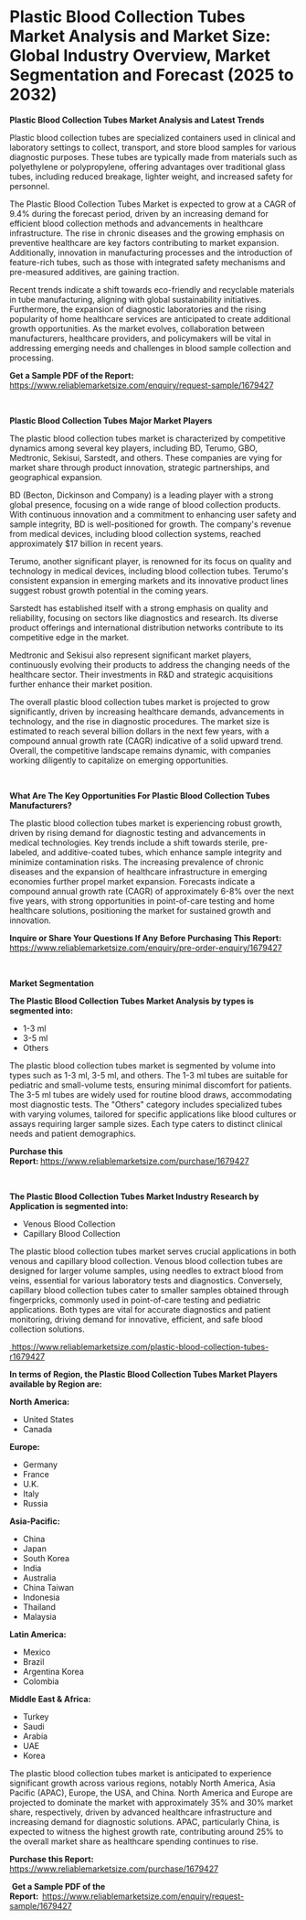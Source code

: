 <p><h1>Plastic Blood Collection Tubes Market Analysis and Market Size: Global Industry Overview, Market Segmentation and Forecast (2025 to 2032)</h1></p><p><strong>Plastic Blood Collection Tubes Market Analysis and Latest Trends</strong></p>
<p><p>Plastic blood collection tubes are specialized containers used in clinical and laboratory settings to collect, transport, and store blood samples for various diagnostic purposes. These tubes are typically made from materials such as polyethylene or polypropylene, offering advantages over traditional glass tubes, including reduced breakage, lighter weight, and increased safety for personnel.</p><p>The Plastic Blood Collection Tubes Market is expected to grow at a CAGR of 9.4% during the forecast period, driven by an increasing demand for efficient blood collection methods and advancements in healthcare infrastructure. The rise in chronic diseases and the growing emphasis on preventive healthcare are key factors contributing to market expansion. Additionally, innovation in manufacturing processes and the introduction of feature-rich tubes, such as those with integrated safety mechanisms and pre-measured additives, are gaining traction.</p><p>Recent trends indicate a shift towards eco-friendly and recyclable materials in tube manufacturing, aligning with global sustainability initiatives. Furthermore, the expansion of diagnostic laboratories and the rising popularity of home healthcare services are anticipated to create additional growth opportunities. As the market evolves, collaboration between manufacturers, healthcare providers, and policymakers will be vital in addressing emerging needs and challenges in blood sample collection and processing.</p></p>
<p><strong>Get a Sample PDF of the Report:&nbsp;</strong> <a href="https://www.reliablemarketsize.com/enquiry/request-sample/1679427?utm_campaign=3226&utm_medium=2&utm_source=Github&utm_content=ia&utm_term=13042025&utm_id=plastic-blood-collection-tubes">https://www.reliablemarketsize.com/enquiry/request-sample/1679427</a></p>
<p>&nbsp;</p>
<p><strong>Plastic Blood Collection Tubes Major Market Players</strong></p>
<p><p>The plastic blood collection tubes market is characterized by competitive dynamics among several key players, including BD, Terumo, GBO, Medtronic, Sekisui, Sarstedt, and others. These companies are vying for market share through product innovation, strategic partnerships, and geographical expansion.</p><p>BD (Becton, Dickinson and Company) is a leading player with a strong global presence, focusing on a wide range of blood collection products. With continuous innovation and a commitment to enhancing user safety and sample integrity, BD is well-positioned for growth. The company's revenue from medical devices, including blood collection systems, reached approximately $17 billion in recent years.</p><p>Terumo, another significant player, is renowned for its focus on quality and technology in medical devices, including blood collection tubes. Terumo's consistent expansion in emerging markets and its innovative product lines suggest robust growth potential in the coming years.</p><p>Sarstedt has established itself with a strong emphasis on quality and reliability, focusing on sectors like diagnostics and research. Its diverse product offerings and international distribution networks contribute to its competitive edge in the market.</p><p>Medtronic and Sekisui also represent significant market players, continuously evolving their products to address the changing needs of the healthcare sector. Their investments in R&D and strategic acquisitions further enhance their market position.</p><p>The overall plastic blood collection tubes market is projected to grow significantly, driven by increasing healthcare demands, advancements in technology, and the rise in diagnostic procedures. The market size is estimated to reach several billion dollars in the next few years, with a compound annual growth rate (CAGR) indicative of a solid upward trend. Overall, the competitive landscape remains dynamic, with companies working diligently to capitalize on emerging opportunities.</p></p>
<p>&nbsp;</p>
<p><strong>What Are The Key Opportunities For Plastic Blood Collection Tubes Manufacturers?</strong></p>
<p><p>The plastic blood collection tubes market is experiencing robust growth, driven by rising demand for diagnostic testing and advancements in medical technologies. Key trends include a shift towards sterile, pre-labeled, and additive-coated tubes, which enhance sample integrity and minimize contamination risks. The increasing prevalence of chronic diseases and the expansion of healthcare infrastructure in emerging economies further propel market expansion. Forecasts indicate a compound annual growth rate (CAGR) of approximately 6-8% over the next five years, with strong opportunities in point-of-care testing and home healthcare solutions, positioning the market for sustained growth and innovation.</p></p>
<p><strong>Inquire or Share Your Questions If Any Before Purchasing This Report:</strong> <a href="https://www.reliablemarketsize.com/enquiry/pre-order-enquiry/1679427?utm_campaign=3226&utm_medium=2&utm_source=Github&utm_content=ia&utm_term=13042025&utm_id=plastic-blood-collection-tubes">https://www.reliablemarketsize.com/enquiry/pre-order-enquiry/1679427</a></p>
<p>&nbsp;</p>
<p><strong>Market Segmentation</strong></p>
<p><strong>The Plastic Blood Collection Tubes Market Analysis by types is segmented into:</strong></p>
<p><ul><li>1-3 ml</li><li>3-5 ml</li><li>Others</li></ul></p>
<p><p>The plastic blood collection tubes market is segmented by volume into types such as 1-3 ml, 3-5 ml, and others. The 1-3 ml tubes are suitable for pediatric and small-volume tests, ensuring minimal discomfort for patients. The 3-5 ml tubes are widely used for routine blood draws, accommodating most diagnostic tests. The "Others" category includes specialized tubes with varying volumes, tailored for specific applications like blood cultures or assays requiring larger sample sizes. Each type caters to distinct clinical needs and patient demographics.</p></p>
<p><strong>Purchase this Report:&nbsp;</strong><a href="https://www.reliablemarketsize.com/purchase/1679427?utm_campaign=3226&utm_medium=2&utm_source=Github&utm_content=ia&utm_term=13042025&utm_id=plastic-blood-collection-tubes">https://www.reliablemarketsize.com/purchase/1679427</a></p>
<p>&nbsp;</p>
<p><strong>The Plastic Blood Collection Tubes Market Industry Research by Application is segmented into:</strong></p>
<p><ul><li>Venous Blood Collection</li><li>Capillary Blood Collection</li></ul></p>
<p><p>The plastic blood collection tubes market serves crucial applications in both venous and capillary blood collection. Venous blood collection tubes are designed for larger volume samples, using needles to extract blood from veins, essential for various laboratory tests and diagnostics. Conversely, capillary blood collection tubes cater to smaller samples obtained through fingerpricks, commonly used in point-of-care testing and pediatric applications. Both types are vital for accurate diagnostics and patient monitoring, driving demand for innovative, efficient, and safe blood collection solutions.</p></p>
<p><a href="https://www.reliablemarketsize.com/plastic-blood-collection-tubes-r1679427?utm_campaign=3226&utm_medium=2&utm_source=Github&utm_content=ia&utm_term=13042025&utm_id=plastic-blood-collection-tubes">&nbsp;https://www.reliablemarketsize.com/plastic-blood-collection-tubes-r1679427</a></p>
<p><strong>In terms of Region, the Plastic Blood Collection Tubes Market Players available by Region are:</strong></p>
<p>
    <p> <strong> North America: </strong>
        <ul>
            <li>United States</li>
            <li>Canada</li>
        </ul>
        </p> 
    <p> <strong> Europe: </strong>
        <ul>
            <li>Germany</li>
            <li>France</li>
            <li>U.K.</li>
            <li>Italy</li>
            <li>Russia</li>
        </ul>
        </p> 
    <p> <strong> Asia-Pacific: </strong>
        <ul>
            <li>China</li>
            <li>Japan</li>
            <li>South Korea</li>
            <li>India</li>
            <li>Australia</li>
            <li>China Taiwan</li>
            <li>Indonesia</li>
            <li>Thailand</li>
            <li>Malaysia</li>
        </ul>
        </p> 
    <p> <strong> Latin America: </strong>
        <ul>
            <li>Mexico</li>
            <li>Brazil</li>
            <li>Argentina Korea</li>
            <li>Colombia</li>
        </ul>
        </p> 
    <p> <strong> Middle East & Africa: </strong>
        <ul>
            <li>Turkey</li>
            <li>Saudi</li>
            <li>Arabia</li>
            <li>UAE</li>
            <li>Korea</li>
        </ul>
    </p>
    </p>
<p><p>The plastic blood collection tubes market is anticipated to experience significant growth across various regions, notably North America, Asia Pacific (APAC), Europe, the USA, and China. North America and Europe are projected to dominate the market with approximately 35% and 30% market share, respectively, driven by advanced healthcare infrastructure and increasing demand for diagnostic solutions. APAC, particularly China, is expected to witness the highest growth rate, contributing around 25% to the overall market share as healthcare spending continues to rise.</p></p>
<p><strong>Purchase this Report: </strong><a href="https://www.reliablemarketsize.com/purchase/1679427?utm_campaign=3226&utm_medium=2&utm_source=Github&utm_content=ia&utm_term=13042025&utm_id=plastic-blood-collection-tubes">https://www.reliablemarketsize.com/purchase/1679427</a></p>
<p>&nbsp;<strong>Get a Sample PDF of the Report:&nbsp;&nbsp;</strong><a href="https://www.reliablemarketsize.com/enquiry/request-sample/1679427?utm_campaign=3226&utm_medium=2&utm_source=Github&utm_content=ia&utm_term=13042025&utm_id=plastic-blood-collection-tubes">https://www.reliablemarketsize.com/enquiry/request-sample/1679427</a></p>
<p><strong></strong></p>
<p><p></p><p></p><p></p></p>